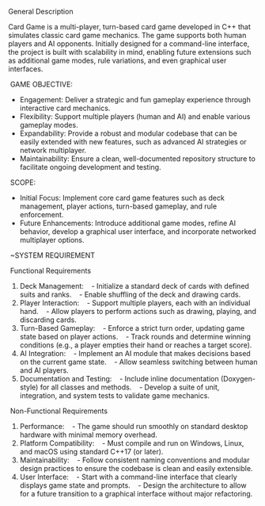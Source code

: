 General Description

Card Game is a multi-player, turn-based card game developed in C++ that simulates classic card game mechanics. The game supports both human players and AI opponents. Initially designed for a command-line interface, the project is built with scalability in mind, enabling future extensions such as additional game modes, rule variations, and even graphical user interfaces.

 GAME OBJECTIVE:
- Engagement: Deliver a strategic and fun gameplay experience through interactive card mechanics.
- Flexibility: Support multiple players (human and AI) and enable various gameplay modes.
- Expandability: Provide a robust and modular codebase that can be easily extended with new features, such as advanced AI strategies or network multiplayer.
- Maintainability: Ensure a clean, well-documented repository structure to facilitate ongoing development and testing.

 SCOPE:
- Initial Focus: Implement core card game features such as deck management, player actions, turn-based gameplay, and rule enforcement.
- Future Enhancements: Introduce additional game modes, refine AI behavior, develop a graphical user interface, and incorporate networked multiplayer options.



 ~SYSTEM REQUIREMENT

 Functional Requirements
1. Deck Management:
   - Initialize a standard deck of cards with defined suits and ranks.
   - Enable shuffling of the deck and drawing cards.
2. Player Interaction:
   - Support multiple players, each with an individual hand.
   - Allow players to perform actions such as drawing, playing, and discarding cards.
3. Turn-Based Gameplay:
   - Enforce a strict turn order, updating game state based on player actions.
   - Track rounds and determine winning conditions (e.g., a player empties their hand or reaches a target score).
4. AI Integration:
   - Implement an AI module that makes decisions based on the current game state.
   - Allow seamless switching between human and AI players.
5. Documentation and Testing:
   - Include inline documentation (Doxygen-style) for all classes and methods.
   - Develop a suite of unit, integration, and system tests to validate game mechanics.

 Non-Functional Requirements
1. Performance:
   - The game should run smoothly on standard desktop hardware with minimal memory overhead.
2. Platform Compatibility:
   - Must compile and run on Windows, Linux, and macOS using standard C++17 (or later).
3. Maintainability:
   - Follow consistent naming conventions and modular design practices to ensure the codebase is clean and easily extensible.
4. User Interface:
   - Start with a command-line interface that clearly displays game state and prompts.
   - Design the architecture to allow for a future transition to a graphical interface without major refactoring.